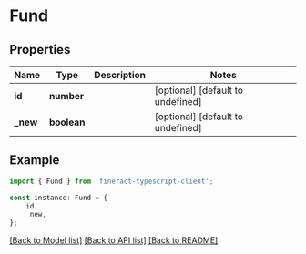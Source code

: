 # Fund


## Properties

Name | Type | Description | Notes
------------ | ------------- | ------------- | -------------
**id** | **number** |  | [optional] [default to undefined]
**_new** | **boolean** |  | [optional] [default to undefined]

## Example

```typescript
import { Fund } from 'fineract-typescript-client';

const instance: Fund = {
    id,
    _new,
};
```

[[Back to Model list]](../README.md#documentation-for-models) [[Back to API list]](../README.md#documentation-for-api-endpoints) [[Back to README]](../README.md)
